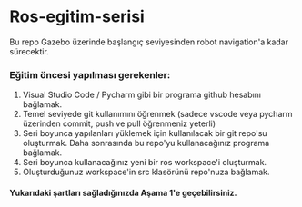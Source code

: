 # Ros-egitim-serisi
Bu repo Gazebo üzerinde başlangıç seviyesinden robot navigation'a kadar sürecektir.

### Eğitim öncesi yapılması gerekenler:
1. Visual Studio Code / Pycharm gibi bir programa github hesabını bağlamak.
2. Temel seviyede git kullanımını öğrenmek (sadece vscode veya pycharm üzerinden commit, push ve pull öğrenmeniz yeterli)
3. Seri boyunca yapılanları yüklemek için kullanılacak bir git repo'su oluşturmak. Daha sonrasında bu repo'yu kullanacağınız programa bağlamak.
4. Seri boyunca kullanacağınız yeni bir ros workspace'i oluşturmak.
5. Oluşturduğunuz workspace'in src klasörünü repo'nuza bağlamak.

#### Yukarıdaki şartları sağladığınızda Aşama 1'e geçebilirsiniz.
